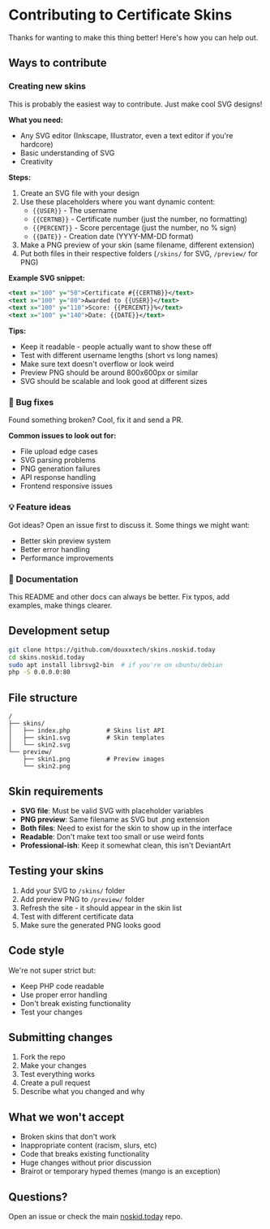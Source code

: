 # Contributing to Certificate Skins

Thanks for wanting to make this thing better! Here's how you can help out.

## Ways to contribute

### Creating new skins

This is probably the easiest way to contribute. Just make cool SVG designs!

**What you need:**
- Any SVG editor (Inkscape, Illustrator, even a text editor if you're hardcore)
- Basic understanding of SVG
- Creativity

**Steps:**
1. Create an SVG file with your design
2. Use these placeholders where you want dynamic content:
   - `{{USER}}` - The username
   - `{{CERTNB}}` - Certificate number (just the number, no formatting)
   - `{{PERCENT}}` - Score percentage (just the number, no % sign)
   - `{{DATE}}` - Creation date (YYYY-MM-DD format)
3. Make a PNG preview of your skin (same filename, different extension)
4. Put both files in their respective folders (`/skins/` for SVG, `/preview/` for PNG)

**Example SVG snippet:**
```svg
<text x="100" y="50">Certificate #{{CERTNB}}</text>
<text x="100" y="80">Awarded to {{USER}}</text>
<text x="100" y="110">Score: {{PERCENT}}%</text>
<text x="100" y="140">Date: {{DATE}}</text>
```

**Tips:**
- Keep it readable - people actually want to show these off
- Test with different username lengths (short vs long names)
- Make sure text doesn't overflow or look weird
- Preview PNG should be around 800x600px or similar
- SVG should be scalable and look good at different sizes

### 🐛 Bug fixes

Found something broken? Cool, fix it and send a PR.

**Common issues to look out for:**
- File upload edge cases
- SVG parsing problems
- PNG generation failures
- API response handling
- Frontend responsive issues

### 💡 Feature ideas

Got ideas? Open an issue first to discuss it. Some things we might want:

- Better skin preview system
- Better error handling
- Performance improvements

### 📝 Documentation

This README and other docs can always be better. Fix typos, add examples, make things clearer.

## Development setup

```bash
git clone https://github.com/douxxtech/skins.noskid.today
cd skins.noskid.today
sudo apt install librsvg2-bin  # if you're on ubuntu/debian
php -S 0.0.0.0:80
```

## File structure

```
/
├── skins/
│   ├── index.php          # Skins list API
│   ├── skin1.svg          # Skin templates
│   └── skin2.svg
└── preview/
    ├── skin1.png          # Preview images
    └── skin2.png
```

## Skin requirements

- **SVG file**: Must be valid SVG with placeholder variables
- **PNG preview**: Same filename as SVG but .png extension
- **Both files**: Need to exist for the skin to show up in the interface
- **Readable**: Don't make text too small or use weird fonts
- **Professional-ish**: Keep it somewhat clean, this isn't DeviantArt

## Testing your skins

1. Add your SVG to `/skins/` folder
2. Add preview PNG to `/preview/` folder  
3. Refresh the site - it should appear in the skin list
4. Test with different certificate data
5. Make sure the generated PNG looks good

## Code style

We're not super strict but:
- Keep PHP code readable
- Use proper error handling
- Don't break existing functionality
- Test your changes

## Submitting changes

1. Fork the repo
2. Make your changes
3. Test everything works
4. Create a pull request
5. Describe what you changed and why

## What we won't accept

- Broken skins that don't work
- Inappropriate content (racism, slurs, etc)
- Code that breaks existing functionality
- Huge changes without prior discussion
- Brairot or temporary hyped themes (mango is an exception)

## Questions?

Open an issue or check the main [noskid.today](https://github.com/douxxtech/noskid.today) repo.
